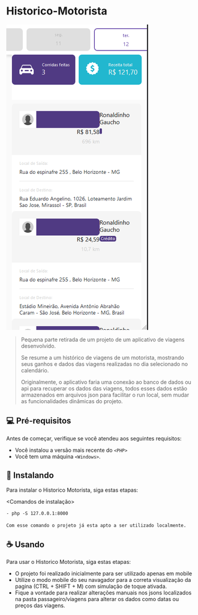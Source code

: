 # Historico-Motorista

![Screenshot](assets/img/front.PNG)


> Pequena parte retirada de um projeto de um aplicativo de viagens desenvolvido.
> 
> Se resume a um histórico de viagens de um motorista, mostrando seus ganhos e dados das viagens realizadas no dia selecionado no calendário.
> 
> Originalmente, o aplicativo faria uma conexão ao banco de dados ou api para recuperar os dados das viagens, todos esses dados estão armazenados em arquivos json para facilitar o run local, sem mudar as funcionalidades dinâmicas do projeto.

## 💻 Pré-requisitos

Antes de começar, verifique se você atendeu aos seguintes requisitos:

* Você instalou a versão mais recente do `<PHP>`
* Você tem uma máquina `<Windows>`.

## 🚀 Instalando

Para instalar o Historico Motorista, siga estas etapas:

<Comandos de instalação>
```
- php -S 127.0.0.1:8000

Com esse comando o projeto já esta apto a ser utilizado localmente. 

```

## ☕ Usando

Para usar o Historico Motorista, siga estas etapas:

- O projeto foi realizado inicialmente para ser utilizado apenas em mobile
- Utilize o modo mobile do seu navagador para a correta visualização da pagina (CTRL + SHIFT + M) com simulação de toque ativada.
- Fique a vontade para realizar alterações manuais nos jsons localizados na pasta passageiro/viagens para alterar os dados como datas ou preços das viagens.



